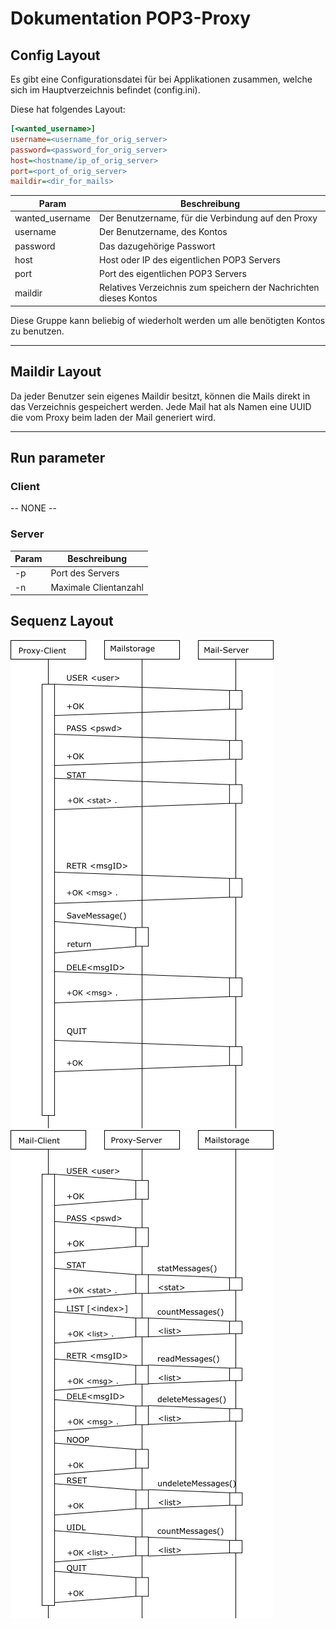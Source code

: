 # Dokumentation POP3-Proxy

## Config Layout
Es gibt eine Configurationsdatei für bei Applikationen zusammen, welche sich im Hauptverzeichnis befindet (config.ini).

Diese hat folgendes Layout:

```ini
[<wanted_username>]
username=<username_for_orig_server>
password=<password_for_orig_server>
host=<hostname/ip_of_orig_server>
port=<port_of_orig_server>
maildir=<dir_for_mails>
```

| Param | Beschreibung |
|-------|--------------|
| wanted_username | Der Benutzername, für die Verbindung auf den Proxy |
| username | Der Benutzername, des Kontos |
| password | Das dazugehörige Passwort |
| host | Host oder IP des eigentlichen POP3 Servers |
| port | Port des eigentlichen POP3 Servers |
| maildir | Relatives Verzeichnis zum speichern der Nachrichten dieses Kontos |

Diese Gruppe kann beliebig of wiederholt werden um alle benötigten Kontos zu benutzen.

---

## Maildir Layout
Da jeder Benutzer sein eigenes Maildir besitzt, können die Mails direkt in das Verzeichnis gespeichert werden. Jede Mail hat als Namen eine UUID die vom Proxy beim laden der Mail generiert wird.

---

## Run parameter

### Client
-- NONE --
### Server
| Param | Beschreibung |
|-------|--------------|
| -p    | Port des Servers |
| -n    | Maximale Clientanzahl |


## Sequenz Layout

![clientserver](doku/Proxyclient.png)
![serverclient](doku/ProxyServer.png)
